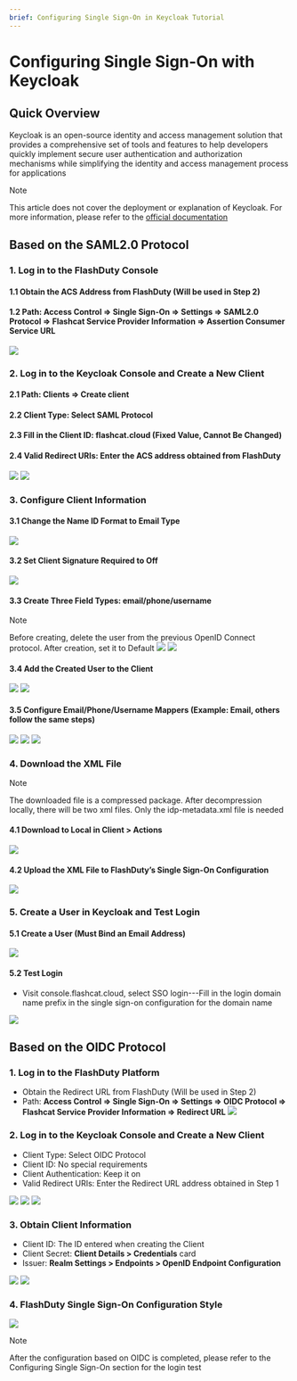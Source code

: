```yaml
---
brief: Configuring Single Sign-On in Keycloak Tutorial
---
```


# Configuring Single Sign-On with Keycloak

## Quick Overview

Keycloak is an open-source identity and access management solution that provides a comprehensive set of tools and features to help developers quickly implement secure user authentication and authorization mechanisms while simplifying the identity and access management process for applications

> [!NOTE]
> This article does not cover the deployment or explanation of Keycloak. For more information, please refer to the [official documentation](https://www.keycloak.org/)

## Based on the SAML2.0 Protocol
### 1. Log in to the FlashDuty Console
#### 1.1 Obtain the ACS Address from FlashDuty (Will be used in Step 2)
#### 1.2 Path: Access Control => Single Sign-On => Settings => SAML2.0 Protocol => Flashcat Service Provider Information => Assertion Consumer Service URL

![](https://fc.3ti.site/zh/flashduty/mixin/single_sign_on/keycloak/1.avif)

### 2. Log in to the Keycloak Console and Create a New Client
#### 2.1 Path: Clients => Create client
#### 2.2 Client Type: Select SAML Protocol
#### 2.3 Fill in the Client ID: flashcat.cloud (Fixed Value, Cannot Be Changed)
#### 2.4 Valid Redirect URIs: Enter the ACS address obtained from FlashDuty

![](https://fc.3ti.site/zh/flashduty/mixin/single_sign_on/keycloak/2.avif)
![](https://fc.3ti.site/zh/flashduty/mixin/single_sign_on/keycloak/3.avif)

### 3. Configure Client Information

#### 3.1 Change the Name ID Format to Email Type

![](https://fc.3ti.site/zh/flashduty/mixin/single_sign_on/keycloak/4.avif)

#### 3.2 Set Client Signature Required to Off

![](https://fc.3ti.site/zh/flashduty/mixin/single_sign_on/keycloak/5.avif)

#### 3.3 Create Three Field Types: email/phone/username
> [!NOTE]
> Before creating, delete the user from the previous OpenID Connect protocol. After creation, set it to Default
![](https://fc.3ti.site/zh/flashduty/mixin/single_sign_on/keycloak/6.avif)
![](https://fc.3ti.site/zh/flashduty/mixin/single_sign_on/keycloak/7.avif)

#### 3.4 Add the Created User to the Client
![](https://fc.3ti.site/zh/flashduty/mixin/single_sign_on/keycloak/8.avif)
![](https://fc.3ti.site/zh/flashduty/mixin/single_sign_on/keycloak/9.avif)

#### 3.5 Configure Email/Phone/Username Mappers (Example: Email, others follow the same steps)
![](https://fc.3ti.site/zh/flashduty/mixin/single_sign_on/keycloak/10.avif)
![](https://fc.3ti.site/zh/flashduty/mixin/single_sign_on/keycloak/11.avif)
![](https://fc.3ti.site/zh/flashduty/mixin/single_sign_on/keycloak/12.avif)

### 4. Download the XML File
> [!NOTE]
> The downloaded file is a compressed package. After decompression locally, there will be two xml files. Only the idp-metadata.xml file is needed
#### 4.1 Download to Local in Client > Actions
![](https://fc.3ti.site/zh/flashduty/mixin/single_sign_on/keycloak/13.avif)

#### 4.2 Upload the XML File to FlashDuty’s Single Sign-On Configuration
![](https://fc.3ti.site/zh/flashduty/mixin/single_sign_on/keycloak/14.avif)

### 5. Create a User in Keycloak and Test Login

#### 5.1 Create a User (Must Bind an Email Address)
![](https://fc.3ti.site/zh/flashduty/mixin/single_sign_on/keycloak/15.avif)

#### 5.2 Test Login
- Visit console.flashcat.cloud, select SSO login---Fill in the login domain name prefix in the single sign-on configuration for the domain name

![](https://fc.3ti.site/zh/flashduty/mixin/single_sign_on/keycloak/16.avif)

## Based on the OIDC Protocol
### 1. Log in to the FlashDuty Platform
- Obtain the Redirect URL from FlashDuty (Will be used in Step 2)
- Path: **Access Control => Single Sign-On => Settings => OIDC Protocol => Flashcat Service Provider Information => Redirect URL**
![](https://fc.3ti.site/zh/flashduty/mixin/single_sign_on/keycloak/17.avif)

### 2. Log in to the Keycloak Console and Create a New Client

- Client Type: Select OIDC Protocol
- Client ID: No special requirements
- Client Authentication: Keep it on
- Valid Redirect URIs: Enter the Redirect URL address obtained in Step 1

![](https://fc.3ti.site/zh/flashduty/mixin/single_sign_on/keycloak/18.avif)
![](https://fc.3ti.site/zh/flashduty/mixin/single_sign_on/keycloak/19.avif)
![](https://fc.3ti.site/zh/flashduty/mixin/single_sign_on/keycloak/20.avif)

### 3. Obtain Client Information

- Client ID: The ID entered when creating the Client
- Client Secret: **Client Details > Credentials** card
- Issuer: **Realm Settings > Endpoints > OpenID Endpoint Configuration**

![](https://fc.3ti.site/zh/flashduty/mixin/single_sign_on/keycloak/21.avif)
![](https://fc.3ti.site/zh/flashduty/mixin/single_sign_on/keycloak/22.avif)

### 4. FlashDuty Single Sign-On Configuration Style

![](https://fc.3ti.site/zh/flashduty/mixin/single_sign_on/keycloak/23.avif)

> [!NOTE]
> After the configuration based on OIDC is completed, please refer to the Configuring Single Sign-On section for the login test